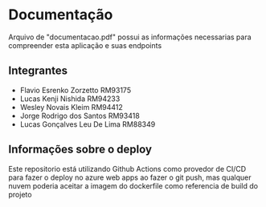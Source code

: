 # Documentação

Arquivo de "documentacao.pdf" possui as informações necessarias para compreender esta aplicação e suas endpoints

## Integrantes

- Flavio Esrenko Zorzetto RM93175
- Lucas Kenji Nishida RM94233
- Wesley Novais Kleim RM94412
- Jorge Rodrigo dos Santos RM93418
- Lucas Gonçalves Leu De Lima RM88349

## Informações sobre o deploy

Este repositorio está utilizando Github Actions como provedor de CI/CD para fazer o deploy no azure web apps ao fazer o git push, mas qualquer nuvem poderia aceitar a imagem do dockerfile como referencia de build do projeto
